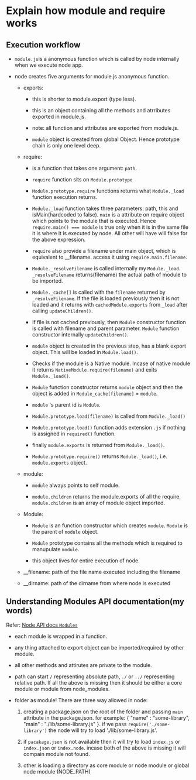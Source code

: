 # Explain how module and require works

## Execution workflow

* `module.js`is a anonymous function which is called by node internally when we execute node app.

* node creates five arguments for module.js anonymous function.

  * exports:
    * this is shorter to module.export (type less).

    * this is an object containing all the methods and atrributes exported in module.js.

    * note: all function and attributes are exported from module.js.

    * `module` object is created from global Object. Hence prototype chain is only one level deep.

  * require:
    * is a function that takes one argument: `path`.

    * `require` function sits on `Module.prototype`

    * `Module.prototype.require` functions returns what `Module._load` function execution returns.

    * `Module._load` function takes three parameters: path, this and isMain(hardcoded to false). `main` is a attribute on require object which points to the module that is executed. Hence `require.main() === module` is true only when it is in the same file it is where it is executed by node. All other will have will false for the above expression.

    * `require` also provide a filename under main object, which is equivalent to __filename. access it using `require.main.filename`.

    * `Module._resolveFilename` is called internally my `Module._load`. `_resolveFilename` returns(filename) the actual path of module to be imported.

    * `Module._cache[]` is called with the `filename` returned by `_resolveFilename`. If the file is loaded previously then it is not loaded and it returns with `cachedModule.exports` from `_load` after calling `updateChildren()`.

    * If file is not cached previously, then `Module` constructor function is called with filename and parent parameter. `Module` function constructor internally `updateChildren()`.

    * `module` object is created in the previous step, has a blank export object. This will be loaded in `Module.load()`.

    * Checks if the module is a Native module. Incase of native module it returns `NativeModule.require(filename)` and exits `Module._load()`.

    * `Module` function constructor returns `module` object and then the object is added in `Module_cache[filename]` = `module`.

    * `module` 's parent id is `Module`.

    * `Module.prototype.load(filename)` is called from `Module._load()`

    * `Module.prototype.load()` function adds extension `.js` if nothing is assigned in `required()` function.

    * finally `module.exports` is returned from `Module._load()`.

    * `Module.prototype.require()` returns `Module._load()`, i.e. `module.exports` object.

  * module:
    * `module` always points to self module.

    * `module.children` returns the module.exports of all the require. `module.children` is an array of module object imported.

  * Module:
    * `Module` is an function constructor which creates `module`. `Module` is the parent of `module` object.

    * `Module` prototype contains all the methods which is required to manupulate `module`.

    * this object lives for entire execution of node.

  * __filename: path of the file name executed including the filename
  * __dirname: path of the dirname from where node is executed

## Understanding Modules API documentation(my words)

Refer: [Node API docs `Modules`](https://nodejs.org/api/modules.html)

* each module is wrapped in a function.

* any thing attached to export object can be imported/required by other module.

* all other methods and attirutes are private to the module.

* path can start `/` representing absolute path, `./` or `../` representing relative path. If all the above is missing then it should be either a core module or module from node_modules.

* folder as module! There are three way allowed in node:
  1. creating a package.json on the root of the folder and passing `main` attribute in the package.json. for example: { "name" : "some-library",
  "main" : "./lib/some-library.js" }. if we pass `require('./some-library')` the node will try to load './lib/some-library.js'.

  2. if `pacakage.json` is not available then it will try to load `index.js` or `index.json` or `index.node`. incase both of the above is missing it will compain module not found.

  3. other is loading a directory as core module or node module or global node module (NODE_PATH)